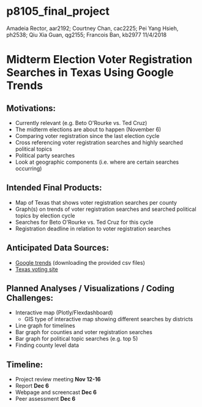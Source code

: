 p8105\_final\_project
================
Amadeia Rector, aar2192; Courtney Chan, cac2225; Pei Yang Hsieh, ph2538; Qiu Xia Guan, qg2155; Francois Ban, kb2977
11/4/2018

Midterm Election Voter Registration Searches in Texas Using Google Trends
=========================================================================

Motivations:
------------

-   Currently relevant (e.g. Beto O'Rourke vs. Ted Cruz)
-   The midterm elections are about to happen (November 6)
-   Comparing voter registration since the last election cycle
-   Cross referencing voter registration searches and highly searched political topics
-   Political party searches
-   Look at geographic components (i.e. where are certain searches occurring)

Intended Final Products:
------------------------

-   Map of Texas that shows voter registration searches per county
-   Graph(s) on trends of voter registration searches and searched political topics by election cycle
-   Searches for Beto O'Rourke vs. Ted Cruz for this cycle
-   Registration deadline in relation to voter registration searches

Anticipated Data Sources:
-------------------------

-   [Google trends](http://googletrends.github.io/data/) (downloading the provided csv files)
-   [Texas voting site](https://www.votetexas.gov/register-to-vote/)

Planned Analyses / Visualizations / Coding Challenges:
------------------------------------------------------

-   Interactive map (Plotly/Flexdashboard)
    -   GIS type of interactive map showing different searches by districts
-   Line graph for timelines
-   Bar graph for counties and voter registration searches
-   Bar graph for political topic searches (e.g. top 5)
-   Finding county level data

Timeline:
---------

-   Project review meeting **Nov 12-16**
-   Report **Dec 6**
-   Webpage and screencast **Dec 6**
-   Peer assessment **Dec 6**
